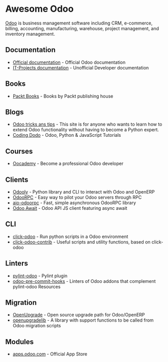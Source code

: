 # Awesome Odoo

[Odoo](https://odoo.com/) is business management software including CRM,
e-commerce, billing, accounting, manufacturing, warehouse, project management, 
and inventory management. 

## Documentation
- [Official documentation](https://odoo.com/documentation/15.0/) - Official Odoo documentation
- [IT-Projects documentation](https://odoo-development.readthedocs.io/) - Unofficial Developer documentation 

## Books
- [Packt Books](https://subscription.packtpub.com/search?query=odoo) - Books by Packt publishing house

## Blogs
- [Odoo tricks ans tips](https://odootricks.tips/) - This site is for anyone 
  who wants to learn how to extend Odoo functionality
  without having to become a Python expert.
- [Coding Dodo](https://codingdodo.com/) - Odoo, Python & JavaScript Tutorials

## Courses
- [Oocademy](https://oocademy.com/) - Become a professional Odoo developer

## Clients
- [Odooly](https://github.com/tinyerp/odooly) - Python library and CLI to interact with Odoo and OpenERP
- [OdooRPC](https://github.com/OCA/odoorpc) - Easy way to pilot your Odoo servers through RPC
- [aio-odoorpc](https://github.com/mbello/aio-odoorpc) - Fast, simple asynchronous OdooRPC library
- [Odoo Await](https://github.com/vettloffah/odoo-await) - Odoo API JS client featuring async await 

## CLI
- [click-odoo](https://github.com/acsone/click-odoo) - Run python scripts in a Odoo environment
- [click-odoo-contrib](https://github.com/acsone/click-odoo-contrib) - Useful scripts and utility functions, based on click-odoo

## Linters
- [pylint-odoo](https://github.com/OCA/pylint-odoo) - Pylint plugin
- [odoo-pre-commit-hooks](https://github.com/OCA/odoo-pre-commit-hooks) - Linters of Odoo addons
  that complement pylint-odoo Resources

## Migration
- [OpenUpgrade](https://github.com/OCA/OpenUpgrade) - Open source upgrade path for Odoo/OpenERP
- [openupgradelib](https://github.com/OCA/openupgradelib) - A library with support functions to be called from Odoo migration scripts

## Modules
- [apps.odoo.com](https://apps.odoo.com/apps) - Official App Store
